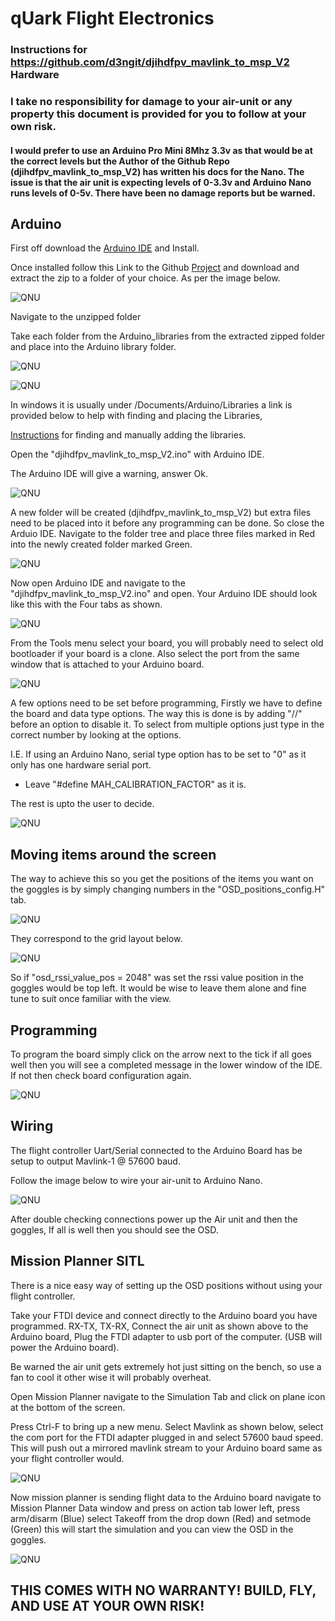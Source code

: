  # qUark Flight Electronics


 ### Instructions for https://github.com/d3ngit/djihdfpv_mavlink_to_msp_V2 Hardware

 ### I take no responsibility for damage to your air-unit or any property this document is provided for you to follow at your own risk.

 #### I would prefer to use an Arduino Pro Mini 8Mhz 3.3v as that would be at the correct levels but the Author of the Github Repo (djihdfpv_mavlink_to_msp_V2) has written his docs for the Nano. The issue is that the air unit is expecting levels of 0-3.3v and Arduino Nano runs levels of 0-5v. There have been no damage reports but be warned.

 ## Arduino

First off download the [Arduino IDE](https://www.arduino.cc/en/Main/Software) and Install.

Once installed follow this Link to the Github [Project](https://github.com/d3ngit/djihdfpv_mavlink_to_msp_V2) and download and extract the zip to a folder of your choice. As per the image below.

![QNU](/Mav-To-MSP/Images/Zipped.png)

Navigate to the unzipped folder

Take each folder from the Arduino_libraries from the extracted zipped folder and place into the Arduino library folder.

![QNU](/Mav-To-MSP/Images/Folder-Tree.png)

![QNU](/Mav-To-MSP/Images/Folder-Tree1.png)

In windows it is usually under /Documents/Arduino/Libraries a link is provided below to help with finding and placing the Libraries,

[Instructions](https://learn.sparkfun.com/tutorials/installing-an-arduino-library/all) for finding and manually adding the libraries.

Open the "djihdfpv_mavlink_to_msp_V2.ino" with Arduino IDE.

The Arduino IDE will give a warning, answer Ok.

 ![QNU](/Mav-To-MSP/Images/Moving.png)

 A new folder will be created (djihdfpv_mavlink_to_msp_V2) but extra files need to be placed into it before any programming can be done. So close the Arduio IDE. Navigate to the folder tree and place three files marked in Red into the newly created folder marked Green.

 ![QNU](/Mav-To-MSP/Images/Folder-Tree2a.png)

 Now open Arduino IDE and navigate to the "djihdfpv_mavlink_to_msp_V2.ino" and open.
 Your Arduino IDE should look like this with the Four tabs as shown.

 ![QNU](/Mav-To-MSP/Images/IDE1.png)

 From the Tools menu select your board, you will probably need to select old bootloader if your board is a clone. Also select the port from the same window that is attached to your Arduino board.

  ![QNU](/Mav-To-MSP/Images/IDE2.png)

  A few options need to be set before programming, Firstly we have to define the board and data type options. The way this is done is by adding "//" before an option to disable it. To select from multiple options just type in the correct number by looking at the options.

  I.E. If using an Arduino Nano, serial type option has to be set to "0" as it only has one hardware serial port.

   - Leave "#define MAH_CALIBRATION_FACTOR" as it is.

The rest is upto the user to decide.

 ![QNU](/Mav-To-MSP/Images/IDE3.png)

 ## Moving items around the screen

 The way to achieve this so you get the positions of the items you want on the goggles is by simply changing numbers in the "OSD_positions_config.H" tab.

 ![QNU](/Mav-To-MSP/Images/positions_tab.png)

  They correspond to the grid layout below.

 ![QNU](/Mav-To-MSP/Images/OSD_positions.png)

 So if "osd_rssi_value_pos = 2048" was set the rssi value position in the goggles would be top left. It would be wise to leave them alone and fine tune to suit once familiar with the view.

 ## Programming

To program the board simply click on the arrow next to the tick if all goes well then you will see a completed message in the lower window of the IDE. If not then check board configuration again.

![QNU](/Mav-To-MSP/Images/IDE4.png)

 ## Wiring

 The flight controller Uart/Serial connected to the Arduino Board has be setup to output Mavlink-1 @ 57600 baud.

 Follow the image below to wire your air-unit to Arduino Nano.

 ![QNU](/Mav-To-MSP/Images/Wiring.png)

 After double checking connections power up the Air unit and then the goggles,
 If all is well then you should see the OSD.

 ## Mission Planner SITL

 There is a nice easy way of setting up the OSD positions without using your flight controller.

 Take your FTDI device and connect directly to the Arduino board you have programmed. RX-TX, TX-RX, Connect the air unit as shown above to the Arduino board, Plug the FTDI adapter to usb port of the computer. (USB will power the Arduino board).

 Be warned the air unit gets extremely hot just sitting on the bench, so use a fan to cool it other wise it will probably overheat.

 Open Mission Planner navigate to the Simulation Tab and click on plane icon at the bottom of the screen.

 Press Ctrl-F to bring up a new menu. Select Mavlink as shown below, select the com port for the FTDI adapter plugged in and select 57600 baud speed.
 This will push out a mirrored mavlink stream to your Arduino board same as your flight controller would.

![QNU](/Mav-To-MSP/Images/MP_Sitl.png)

Now mission planner is sending flight data to the Arduino board navigate to Mission Planner Data window and press on action tab lower left, press arm/disarm (Blue) select Takeoff from the drop down (Red) and setmode (Green) this will start the simulation and you can view the OSD in the goggles.

![QNU](/Mav-To-MSP/Images/MP1.png)

 ## THIS COMES WITH NO WARRANTY! BUILD, FLY, AND USE AT YOUR OWN RISK!
